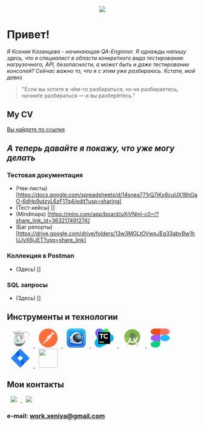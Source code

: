 <p align="center">
  <img src="https://media.giphy.com/media/13HBDT4QSTpveU/giphy.gif">
</p>


# Привет!
_Я Ксения Казанцева - начинающая QA-Enginner. Я однажды напишу здесь, что я специалист в области конкретного вида тестирования: нагрузочного, API, безопасности, а может быть и даже тестирование консолей? Сейчас важно то, что я с этим уже разбираюсь. Кстати, мой девиз_

>"Если вы хотите в чём-то разбираться, но не разбираетесь, начните разбираться — и вы разберётесь."

## My CV
[Вы найдете по ссылке](https://docs.google.com/document/d/17kglM6AhhcoJwp57c3AQ1RuzkqKRz_hiQrAuN4VyEUA/edit?usp=sharing)

## *А теперь давайте я покажу, что уже могу делать*

### Тестовая документация
- (Чек-листы) [https://docs.google.com/spreadsheets/d/14snea771rQ7jKx8cuUX18hOaO-6dHp9utzyL6zF17q4/edit?usp=sharing]
- (Тест-кейсы) []
- (Mindmaps) [https://miro.com/app/board/uXjVNinl-c0=/?share_link_id=363217491274]
- (Баг репорты) [https://drive.google.com/drive/folders/13w3MGLtOVwpJEg33abvBw1hUJyX6jJET?usp=share_link]

### Коллекция в Postman
- (Здесь) []

### SQL запросы
- (Здесь) []

## Инструменты и технологии

<a href="https://www.charlesproxy.com/">
  <img src="https://github.com/qajenna/qajenna/raw/main/icons/Charles.png" width="50" height="50" hspace="10">
</a>
<a href="https://www.postman.com/">
  <img src="https://github.com/qajenna/qajenna/raw/main/icons/Postman.png" width="50" height="50" hspace="10">
</a>
<a href="https://proxyman.io/">
  <img src="https://github.com/qajenna/qajenna/raw/main/icons/Proxyman.png" width="50" height="50" hspace="10">
</a>
<a href="https://www.jetbrains.com/teamcity/">
  <img src="https://github.com/qajenna/qajenna/raw/main/icons/TeamCity.png" width="50" height="50" hspace="10">
</a>
<a href="https://developer.android.com/studio">
  <img src="https://github.com/qajenna/qajenna/raw/main/icons/Android%20Studio.png" width="50" height="50" hspace="10">
</a>
<a href="https://figma.com/">
  <img src="https://github.com/qajenna/qajenna/raw/main/icons/Figma.svg" width="50" height="50" hspace="10">
</a>
<a href="https://www.atlassian.com/software/jira">
  <img src="https://github.com/qajenna/qajenna/raw/main/icons/Jira.png" width="50" height="50" hspace="10">
</a>
<a href="https://apidocjs.com">
  <img src="https://avatars.githubusercontent.com/u/4103663?v=4" width="50" height="50" hspace="10">
</a>

## Мои контакты
<a href="https://www.linkedin.com/in/xeniyakazantseva/">
  <img src="https://camo.githubusercontent.com/7bec9379f85ca670bfbd9459c3698fcb38fb132366adb992446da42c2633c2e5/68747470733a2f2f696d672e736869656c64732e696f2f62616467652f2d4c696e6b6564496e2d3065373661383f7374796c653d666c61742d737175617265266c6f676f3d4c696e6b6564696e266c6f676f436f6c6f723d7768697465" hspace="10">
</a>
<a href="https://t.me/kk_xeniya">
  <img src="https://camo.githubusercontent.com/34d86d7ff213ce643ac37f69347b1d45cf6ffa4bbf4a9d27ca4e1be077bb963c/68747470733a2f2f696d672e736869656c64732e696f2f62616467652f2d54656c656772616d2d3030383863633f7374796c653d666c61742d737175617265266c6f676f3d54656c656772616d266c6f676f436f6c6f723d7768697465" hspace="10">
</a>

### e-mail: work.xeniya@gmail.com
